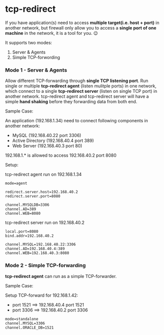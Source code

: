 # tcp-redirect
If you have application(s) need to access **multiple target(i.e. host + port)** in another network, but firewall only allow you to access a **single port of one machine** in the network, it is a tool for you.  :wink:

It supports two modes:
1. Server & Agents
2. Simple TCP-forwording
### Mode 1 - Server & Agents
Allow different TCP-forwarding through **single TCP listening port**.
Run single or multiple **tcp-redirect agent** (listen mulitple ports) in one network, which connect to a single **tcp-redirect server** (listen on single TCP port) in another network. tcp-redirect agent and tcp-redirect server will have a simple **hand shaking** before they forwarding data from both end.

Sample Case:

An application (192.168.1.34) need to connect following components in another network:
- MySQL (192.168.40.22 port 3306)
- Active Directory (192.168.40.4 port 389)
- Web Server (192.168.40.3 port 80)

192.168.1.* is allowed to access 192.168.40.2 port 8080

Setup:

tcp-redirect agent run on 192.168.1.34
```
mode=agent

redirect.server.host=192.168.40.2
redirect.server.port=8080

channel.MYSQLDB=3306
channel.AD=389
channel.WEB=8080
```

tcp-redirect server run on 192.168.40.2
```
local.port=8080
bind.addr=192.168.40.2

channel.MYSQL=192.168.40.22:3306
channel.AD=192.168.40.4:389
channel.WEB=192.168.40.3:8080
```
### Mode 2 - Simple TCP-forwarding
**tcp-redirect agent** can run as a simple TCP-forwarder.

Sample Case:

Setup TCP-forward for 192.168.1.42:
- port 1521 ==> 192.168.40.4 port 1521
- port 3306 ==> 192.168.40.2 port 3306
```
mode=standalone
channel.MYSQL=3306
channel.ORACLE_DB=1521

```
